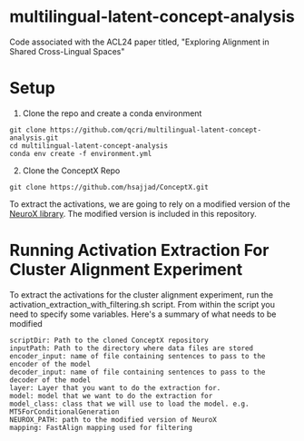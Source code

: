 # multilingual-latent-concept-analysis
Code associated with the ACL24 paper titled, "Exploring Alignment in Shared Cross-Lingual Spaces" 

# Setup 

1. Clone the repo and create a conda environment

```
git clone https://github.com/qcri/multilingual-latent-concept-analysis.git
cd multilingual-latent-concept-analysis
conda env create -f environment.yml
```
2. Clone the ConceptX Repo

```
git clone https://github.com/hsajjad/ConceptX.git
```

To extract the activations, we are going to rely on a modified version of the [NeuroX library](https://github.com/fdalvi/NeuroX). The modified version is included in this repository.

# Running Activation Extraction For Cluster Alignment Experiment

To extract the activations for the cluster alignment experiment, run the activation_extraction_with_filtering.sh script. From within the script you need to specify some variables. Here's a summary of what needs to be modified

```
scriptDir: Path to the cloned ConceptX repository
inputPath: Path to the directory where data files are stored
encoder_input: name of file containing sentences to pass to the encoder of the model 
decoder_input: name of file containing sentences to pass to the decoder of the model
layer: Layer that you want to do the extraction for. 
model: model that we want to do the extraction for
model_class: class that we will use to load the model. e.g. MT5ForConditionalGeneration
NEUROX_PATH: path to the modified version of NeuroX 
mapping: FastAlign mapping used for filtering
```

